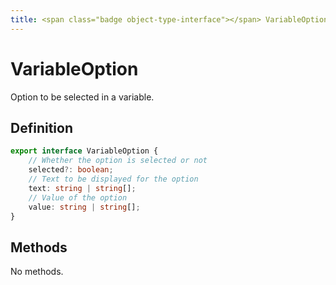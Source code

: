 ```yaml
---
title: <span class="badge object-type-interface"></span> VariableOption
---
```

# <span class="badge object-type-interface"></span> VariableOption

Option to be selected in a variable.

## Definition

```typescript
export interface VariableOption {
	// Whether the option is selected or not
	selected?: boolean;
	// Text to be displayed for the option
	text: string | string[];
	// Value of the option
	value: string | string[];
}

```
## Methods

No methods.
